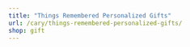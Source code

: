 ```yaml
---
title: "Things Remembered Personalized Gifts"
url: /cary/things-remembered-personalized-gifts/
shop: gift
---
```

